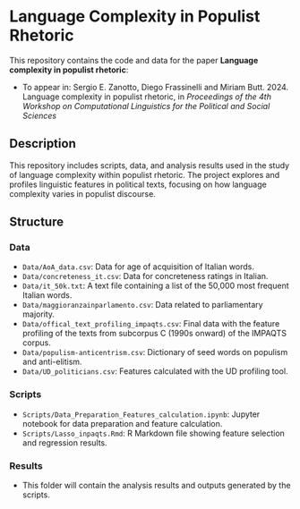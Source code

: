 # Language Complexity in Populist Rhetoric

This repository contains the code and data for the paper **Language complexity in populist rhetoric**:

- To appear in: Sergio E. Zanotto, Diego Frassinelli and Miriam Butt. 2024. Language complexity in populist rhetoric, in *Proceedings of the 4th Workshop on Computational Linguistics for the Political and Social Sciences*

## Description

This repository includes scripts, data, and analysis results used in the study of language complexity within populist rhetoric. The project explores and profiles linguistic features in political texts, focusing on how language complexity varies in populist discourse.

## Structure


### Data

- `Data/AoA_data.csv`: Data for age of acquisition of Italian words.
- `Data/concreteness_it.csv`: Data for concreteness ratings in Italian.
- `Data/it_50k.txt`: A text file containing a list of the 50,000 most frequent Italian words.
- `Data/maggioranzainparlamento.csv`: Data related to parliamentary majority.
- `Data/offical_text_profiling_impaqts.csv`: Final data with the feature profiling of the texts from subcorpus C (1990s onward) of the IMPAQTS corpus.
- `Data/populism-anticentrism.csv`: Dictionary of seed words on populism and anti-elitism.
- `Data/UD_politicians.csv`: Features calculated with the UD profiling tool.

### Scripts

- `Scripts/Data_Preparation_Features_calculation.ipynb`: Jupyter notebook for data preparation and feature calculation.
- `Scripts/Lasso_inpaqts.Rmd`: R Markdown file showing feature selection and regression results.

### Results

- This folder will contain the analysis results and outputs generated by the scripts.
